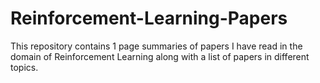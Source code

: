# Reinforcement-Learning-Papers
This repository contains 1 page summaries of papers I have read in the domain of Reinforcement Learning along with a list of papers in different topics.
